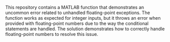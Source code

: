 This repository contains a MATLAB function that demonstrates an uncommon error related to unhandled floating-point exceptions. The function works as expected for integer inputs, but it throws an error when provided with floating-point numbers due to the way the conditional statements are handled. The solution demonstrates how to correctly handle floating-point numbers to resolve this issue. 